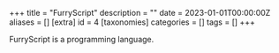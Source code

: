 +++
title = "FurryScript"
description = ""
date = 2023-01-01T00:00:00Z
aliases = []
[extra]
id = 4
[taxonomies]
categories = []
tags = []
+++

FurryScript is a programming language.
